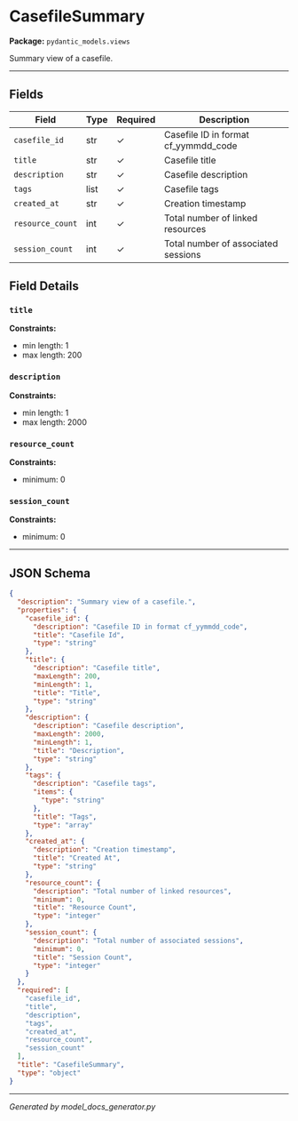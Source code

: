 # CasefileSummary

**Package:** `pydantic_models.views`

Summary view of a casefile.

---

## Fields

| Field | Type | Required | Description |
|-------|------|----------|-------------|
| `casefile_id` | str | ✓ | Casefile ID in format cf_yymmdd_code |
| `title` | str | ✓ | Casefile title |
| `description` | str | ✓ | Casefile description |
| `tags` | list | ✓ | Casefile tags |
| `created_at` | str | ✓ | Creation timestamp |
| `resource_count` | int | ✓ | Total number of linked resources |
| `session_count` | int | ✓ | Total number of associated sessions |

## Field Details

### `title`

**Constraints:**
- min length: 1
- max length: 200

### `description`

**Constraints:**
- min length: 1
- max length: 2000

### `resource_count`

**Constraints:**
- minimum: 0

### `session_count`

**Constraints:**
- minimum: 0

---

## JSON Schema

```json
{
  "description": "Summary view of a casefile.",
  "properties": {
    "casefile_id": {
      "description": "Casefile ID in format cf_yymmdd_code",
      "title": "Casefile Id",
      "type": "string"
    },
    "title": {
      "description": "Casefile title",
      "maxLength": 200,
      "minLength": 1,
      "title": "Title",
      "type": "string"
    },
    "description": {
      "description": "Casefile description",
      "maxLength": 2000,
      "minLength": 1,
      "title": "Description",
      "type": "string"
    },
    "tags": {
      "description": "Casefile tags",
      "items": {
        "type": "string"
      },
      "title": "Tags",
      "type": "array"
    },
    "created_at": {
      "description": "Creation timestamp",
      "title": "Created At",
      "type": "string"
    },
    "resource_count": {
      "description": "Total number of linked resources",
      "minimum": 0,
      "title": "Resource Count",
      "type": "integer"
    },
    "session_count": {
      "description": "Total number of associated sessions",
      "minimum": 0,
      "title": "Session Count",
      "type": "integer"
    }
  },
  "required": [
    "casefile_id",
    "title",
    "description",
    "tags",
    "created_at",
    "resource_count",
    "session_count"
  ],
  "title": "CasefileSummary",
  "type": "object"
}
```

---

*Generated by model_docs_generator.py*
